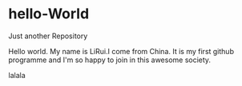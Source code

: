 # hello-World
Just another Repository

Hello world. My name is LiRui.I come from China.
It is my first github programme and I'm so happy to join in this awesome society.

lalala
